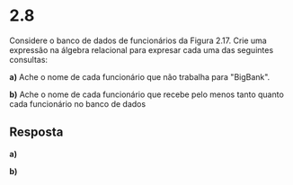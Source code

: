 # 2.8

Considere o banco de dados de funcionários da Figura 2.17. Crie uma expressão na álgebra relacional para expresar cada uma das seguintes consultas:

**a)** Ache o nome de cada funcionário que não trabalha para "BigBank".

**b)** Ache o nome de cada funcionário que recebe pelo menos tanto quanto cada funcionário no banco de dados

## Resposta

**a)**

**b)**